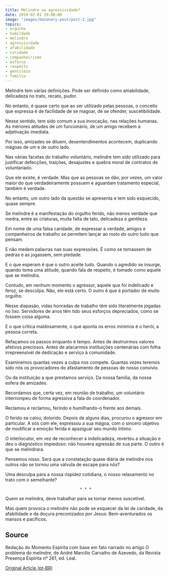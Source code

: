 ```yaml
---
title: Melindre ou agressividade?
date: 2019-02-01 19:00:00
image: "images/masonary-post/post-2.jpg"
topics: 
- orgulho
- humildade
- melindre
- agressividade
- afabilidade
- caridade
- companheirismo
- esforco
- respeito
- gentileza
- familia
---
```


Melindre tem várias definições. Pode ser definido como amabilidade, delicadeza
no trato, recato, pudor.

No entanto, é quase certo que ao ser utilizado pelas pessoas, o conceito que
expressa é de facilidade de se magoar, de se ofender, suscetibilidade.

Nesse sentido, tem sido comum a sua invocação, nas relações humanas. As menores
atitudes de um funcionário, de um amigo recebem a adjetivação imediata.

Por isso, amizades se diluem, desentendimentos acontecem, duplicando mágoas de
um e de outro lado.

Nas várias facetas do trabalho voluntário, melindre tem sido utilizado para
justificar defecções, traições, desajustes e quebra moral de contratos de
voluntariado.

Que ele existe, é verdade. Mas que as pessoas se dão, por vezes, um valor maior
do que verdadeiramente possuem e aguardam tratamento especial, também é
verdade.

No entanto, um outro lado da questão se apresenta e tem sido esquecido, quase
sempre.

Se melindre é a manifestação do orgulho ferido, não menos verdade que medra,
entre as criaturas, muita falta de tato, delicadeza e gentileza.

Em nome de uma falsa caridade, de expressar a verdade, amigos e companheiros de
trabalho se permitem lançar ao rosto do outro tudo que pensam.

E não medem palavras nas suas expressões. É como se tomassem de pedras e as
jogassem, sem piedade.

E o que esperam é que o outro aceite tudo. Quando o agredido se insurge, quando
toma uma atitude, quando fala de respeito, é tomado como aquele que se
melindra.

Contudo, em nenhum momento o agressor, aquele que foi indelicado e feroz, se
desculpa. Não, ele está certo. O outro é que é portador de muito orgulho.

Nesse diapasão, vidas honradas de trabalho têm sido literalmente jogadas no
lixo. Servidores de anos têm tido seus esforços depreciados, como se fossem
coisa alguma.

E o que critica maldosamente, o que aponta os erros mínimos é o herói, a pessoa
correta.

Refaçamos os passos enquanto é tempo. Antes de destruirmos valores afetivos
preciosos. Antes de atacarmos instituições centenárias com folha irrepreensível
de dedicação e serviço à comunidade.

Examinemos quantas vezes a culpa nos compete. Quantas vezes teremos sido nós os
provocadores do afastamento de pessoas de nosso convívio.

Ou da instituição a que prestamos serviço. Da nossa família, da nossa esfera de
amizades.

Recordamos que, certa vez, em reunião de trabalho, um voluntário interrompeu de
forma agressiva a fala do coordenador.

Reclamou e reclamou, ferindo e humilhando-o frente aos demais.

O ferido se calou, dolorido. Depois de alguns dias, procurou o agressor em
particular. A sós com ele, expressou a sua mágoa, com o sincero objetivo de
modificar a emoção ferida e apaziguar seu mundo íntimo.

O interlocutor, em vez de reconhecer a indelicadeza, reverteu a situação e deu
o diagnóstico impiedoso: não houvera agressão de sua parte. O outro é que se
melindrara.

Pensemos nisso. Será que a constatação quase diária de melindre nos outros não
se tornou uma válvula de escape para nós?

Uma desculpa para a nossa rispidez cotidiana, o nosso relaxamento no trato com
o semelhante?

                                     * * *

Quem se melindra, deve trabalhar para se tornar menos suscetível.

Mas quem provoca o melindre não pode se esquecer da lei de caridade, da
afabilidade e da doçura preconizados por Jesus: Bem-aventurados os mansos e
pacíficos.

## Source
Redação do Momento Espírita com base em fato narrado no artigo O problema do
melindre, de André Marcílio Carvalho de Azevedo, da Revista Presença Espírita
nº 261, ed. Leal.


[Original Article (pt-BR)](http://momento.com.br/pt/ler_texto.php?id=1624)
